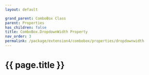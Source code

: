 ```yaml
---
layout: default

grand_parent: ComboBox Class
parent: Properties
has_children: false
title: ComboBox.DropdownWidth Property
nav_order: 3
permalink: /package/extension4/combobox/properties/dropdownwidth
---
```

# {{ page.title }}
